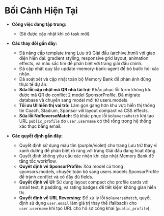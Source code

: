 # Bối Cảnh Hiện Tại

- **Công việc đang tập trung:**
  - (Sẽ được cập nhật khi có task mới)

- **Các thay đổi gần đây:**
  - Đã nâng cấp template trang Lưu trữ Giải đấu (archive.html) với giao diện hiện đại: gradient styling, responsive grid layout, animation effects, và màu sắc tím để phân biệt với trang giải đấu chính.
  - Đã cập nhật quy tắc update-memory-bank-agent để bỏ bước hỏi xác nhận.
  - Đã soát xét và cập nhật toàn bộ Memory Bank để phản ánh đúng thực tế dự án.
  - **Sửa lỗi cập nhật mã QR nhà tài trợ:** Khắc phục lỗi form không lưu được mã QR do conflict 2 model SponsorProfile. Đã migrate database và chuyển sang model mới từ users.models.
  - **Tối ưu UI hiển thị vai trò:** Làm gọn gàng hơn khu vực hiển thị thông tin Coach, Stadium, Sponsor với layout compact và CSS effects.
  - **Sửa lỗi NoReverseMatch:** Đã khắc phục lỗi `NoReverseMatch` khi tạo URL `public_profile` do `user.username` có thể rỗng trong hệ thống xác thực bằng email.

- **Các quyết định gần đây:**
  - Quyết định sử dụng màu tím (purple/violet) cho trang Lưu trữ thay vì xanh dương để phân biệt rõ ràng với trang Giải đấu đang hoạt động.
  - Quyết định không yêu cầu xác nhận khi cập nhật Memory Bank để tăng tốc workflow.
  - **Quyết định về SponsorProfile:** Xóa model cũ trong sponsors.models, chuyển toàn bộ sang users.models.SponsorProfile để tránh conflict và có đầy đủ fields.
  - **Quyết định về UI:** Sử dụng layout compact cho profile cards với small text, ít padding, và rating badges để tiết kiệm không gian hiển thị.
  - **Quyết định về URL Reversing:** Để xử lý lỗi `NoReverseMatch`, quyết định sử dụng `user.email` làm giá trị thay thế (fallback) cho `user.username` khi tạo URL cho hồ sơ công khai (`public_profile`).